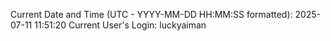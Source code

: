 Current Date and Time (UTC - YYYY-MM-DD HH:MM:SS formatted): 2025-07-11 11:51:20
Current User's Login: luckyaiman
